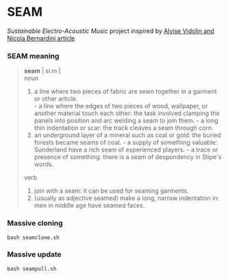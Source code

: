 # SEAM

*Sustainable Electro-Acoustic Music* project inspired by [Alvise Vidolin and Nicola Bernardini article](https://www.academia.edu/16348988/Sustainable_live_electro-acoustic_music)

### SEAM meaning

> **seam** | siːm |    
noun    
> 1. a line where two pieces of fabric are sewn together in a garment or other article.    
    - a line where the edges of two pieces of wood, wallpaper, or another material touch each other: the task involved clamping the panels into position and arc welding a seam to join them.
    - a long thin indentation or scar: the track cleaves a seam through corn.
> 2. an underground layer of a mineral such as coal or gold: the buried forests became seams of coal.
    - a supply of something valuable: Sunderland have a rich seam of experienced players.
    - a trace or presence of something: there is a seam of despondency in Stipe's words.    
>
> verb
> 1. join with a seam: it can be used for seaming garments.
> 2. (usually as adjective seamed) make a long, narrow indentation in: men in middle age have seamed faces.

### Massive cloning

```
bash seamclone.sh
```

### Massive update

```
bash seampull.sh
```

